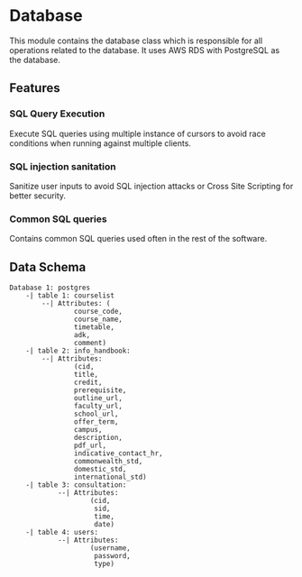 # Database
This module contains the database class which is responsible for all operations related to the database. It uses AWS RDS with PostgreSQL as the database.

## Features
### SQL Query Execution
Execute SQL queries using multiple instance of cursors to avoid race conditions when running against multiple clients. 

### SQL injection sanitation
Sanitize user inputs to avoid SQL injection attacks or Cross Site Scripting for better security.

### Common SQL queries
Contains common SQL queries used often in the rest of the software.

## Data Schema
```
Database 1: postgres
    -| table 1: courselist 
        --| Attributes: (
                course_code, 
                course_name, 
                timetable, 
                adk, 
                comment)
    -| table 2: info_handbook:
        --| Attributes: 
                (cid, 
                title, 
                credit, 
                prerequisite, 
                outline_url, 
                faculty_url, 
                school_url, 
                offer_term,           
                campus, 
                description, 
                pdf_url, 
                indicative_contact_hr, 
                commonwealth_std, 
                domestic_std,
                international_std)
    -| table 3: consultation:
            --| Attributes:
                    (cid,
                     sid,
                     time,
                     date)
    -| table 4: users:
            --| Attributes:
                    (username,
                     password,
                     type)
```
